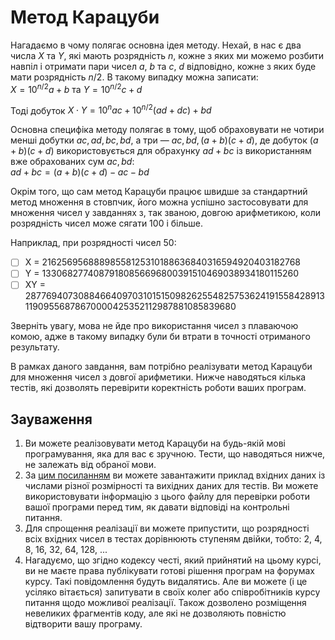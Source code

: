 # Метод Карацуби
Нагадаємо в чому полягає основна ідея методу. Нехай, в нас є два числа $X$ та $Y$,
які мають розрядність $n$, кожне з яких ми можемо розбити навпіл і отримати пари чисел
$a$, $b$ та $c$, $d$ відповідно, кожне з яких буде мати розрядність $n/2$.
В такому випадку можна записати:<br />
$X = 10^{n/2}a + b$ та $Y = 10^{n/2}c + d$

Тоді добуток $X\cdot Y = 10^n ac + 10^{n/2}(ad + dc) + bd$

Основна специфіка методу полягає в тому, щоб обраховувати не чотири менші добутки
$ac, ad, bc, bd$, а три — $ac, bd, (a + b)(c + d)$, де добуток $(a + b)(c + d)$
використовується для обрахунку $ad + bc$ із використанням вже обрахованих сум $ac, bd$:<br />
$ad + bc = (a + b)(c + d) - ac - bd$

Окрім того, що сам метод Карацуби працює швидше за стандартний метод множення в стовпчик, його можна успішно застосовувати для множення чисел у завданнях з, так званою, довгою арифметикою, коли розрядність чисел може сягати 100 і більше.

Наприклад, при розрядності чисел 50:

- [ ] X = 21625695688898558125310188636840316594920403182768
- [ ] Y = 13306827740879180856696800391510469038934180115260
- [ ] XY = 287769407308846640970310151509826255482575362419155842891311909556878670000425352112987881085839680

Зверніть увагу, мова не йде про використання чисел з плаваючою комою, адже в такому випадку були би втрати в точності отриманого результату.

В рамках даного завдання, вам потрібно реалізувати метод Карацуби для множення чисел з довгої арифметики. Нижче наводяться кілька тестів, які дозволять перевірити коректність роботи ваших програм.

## Зауваження

1. Ви можете реалізовувати метод Карацуби на будь-якій мові програмування, яка для вас є зручною. Тести, що наводяться нижче, не залежать від обраної мови.
2. За [цим посиланням](data_examples.txt) ви можете завантажити приклад вхідних даних із числами різної розмірності та вихідних даних для тестів. Ви можете використовувати інформацію з цього файлу для перевірки роботи вашої програми перед тим, як давати відповіді на контрольні питання.
3. Для спрощення реалізації ви можете припустити, що розрядності всіх вхідних чисел в тестах дорівнюють ступеням двійки, тобто: 2, 4, 8, 16, 32, 64, 128, ...
4. Нагадуємо, що згідно кодексу честі, який прийнятий на цьому курсі, ви не маєте права публікувати готові рішення програм на форумах курсу. Такі повідомлення будуть видалятись. Але ви можете (і це усіляко вітається) запитувати в своїх колег або співробітників курсу питання щодо можливої реалізації. Також дозволено розміщення невеликих фрагментів коду, але які не дозволяють повністю відтворити вашу програму.